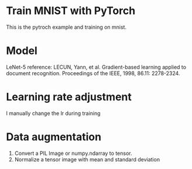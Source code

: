 # Train MNIST with PyTorch
This is the pytroch example and training on mnist.

# Model
LeNet-5 
reference: LECUN, Yann, et al. Gradient-based learning applied to document recognition. Proceedings of the IEEE, 1998, 86.11: 2278-2324.

# Learning rate adjustment
I manually change the lr during training

# Data augmentation
1. Convert a PIL Image or numpy.ndarray to tensor.
2. Normalize a tensor image with mean and standard deviation

